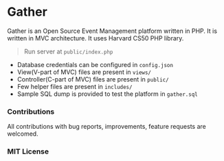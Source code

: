 # Gather

Gather is an Open Source Event Management platform written in PHP. It is written in MVC architecture. It uses Harvard CS50 PHP library.

> Run server at `public/index.php`

* Database credentials can be configured in `config.json`
* View(V-part of MVC) files are present in `views/`
* Controller(C-part of MVC) files are present in `public/`
* Few helper files are present in `includes/`
* Sample SQL dump is provided to test the platform in `gather.sql`

### Contributions
All contributions with bug reports, improvements, feature requests are welcomed.

### MIT License
